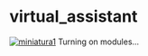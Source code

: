 # virtual_assistant
[![miniatura1][miniatura1]](https://youtu.be/8WKjX0dbh4E)
Turning on modules...

[miniatura1]: https://raw.githubusercontent.com/avmmodules/virtual_assistant/version1/src/img/miniatura_v1.png